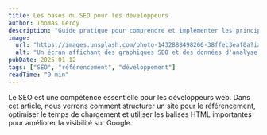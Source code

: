 ```yaml
---
title: Les bases du SEO pour les développeurs
author: Thomas Leroy
description: "Guide pratique pour comprendre et implémenter les principes fondamentaux du référencement naturel dans vos projets web."
image:
  url: "https://images.unsplash.com/photo-1432888498266-38ffec3eaf0a?ixlib=rb-4.0.3&ixid=M3wxMjA3fDB8MHxwaG90by1wYWdlfHx8fGVufDB8fHx8fA%3D%3D&auto=format&fit=crop&w=1174&q=80"
  alt: "Un écran affichant des graphiques SEO et des données d'analyse."
pubDate: 2025-01-12
tags: ["SEO", "référencement", "développement"]
readTime: "9 min"
---
```


Le SEO est une compétence essentielle pour les développeurs web. Dans cet article, nous verrons comment structurer un site pour le référencement, optimiser le temps de chargement et utiliser les balises HTML importantes pour améliorer la visibilité sur Google.

